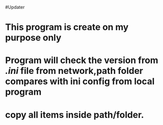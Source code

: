 #Updater
# This program is create on my purpose only 
# Program will check the version from *.ini* file from network,path folder compares with ini config from local program
# copy all items inside path/folder.
